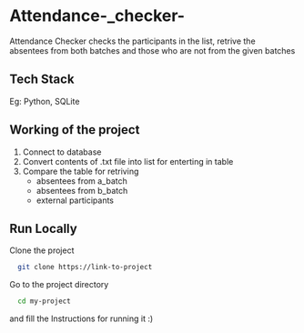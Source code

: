 # Attendance-_checker-
Attendance Checker checks the participants in the list, retrive the absentees from both batches and those who are not from the given batches
## Tech Stack

Eg: Python, SQLite

## Working of the project

1. Connect to database
2. Convert contents of .txt file into list for enterting in table 
3. Compare the table for retriving
      * absentees from a_batch
      * absentees from b_batch
      * external participants

  


  
## Run Locally
Clone the project

```bash
  git clone https://link-to-project
```

Go to the project directory

```bash
  cd my-project
```
and fill the Instructions for running it :)


